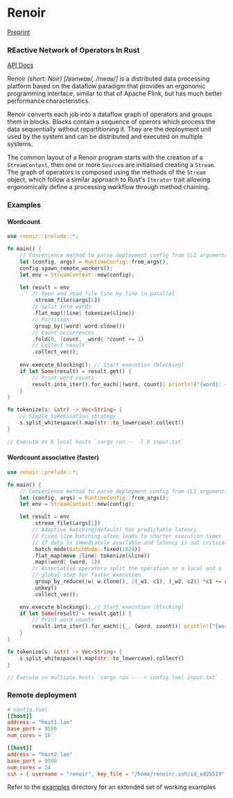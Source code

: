# Renoir

[Preprint](https://arxiv.org/abs/2306.04421)

### REactive Network of Operators In Rust

[API Docs](https://deib-polimi.github.io/renoir/renoir/)

Renoir *(short: Noir)  [/ʁənwaʁ/, /nwaʁ/]* is a distributed data processing platform based on the dataflow paradigm that provides an ergonomic programming interface, similar to that of Apache Flink, but has much better performance characteristics.


Renoir converts each job into a dataflow graph of
operators and groups them in blocks. Blocks contain a sequence of operors which process the data sequentially without repartitioning it. They are the deployment unit used by the system and can be distributed and executed on multiple systems.

The common layout of a Renoir program starts with the creation of a `StreamContext`, then one or more `Source`s are initialised creating a `Stream`. The graph of operators is composed using the methods of the `Stream` object, which follow a similar approach to Rust's `Iterator` trait allowing ergonomically define a processing workflow through method chaining.

### Examples

#### Wordcount

```rs
use renoir::prelude::*;

fn main() {
    // Convenience method to parse deployment config from CLI arguments
    let (config, args) = RuntimeConfig::from_args();
    config.spawn_remote_workers();
    let env = StreamContext::new(config);

    let result = env
        // Open and read file line by line in parallel
        .stream_file(&args[1])
        // Split into words
        .flat_map(|line| tokenize(&line))
        // Partition
        .group_by(|word| word.clone())
        // Count occurrences
        .fold(0, |count, _word| *count += 1)
        // Collect result
        .collect_vec();
        
    env.execute_blocking(); // Start execution (blocking)
    if let Some(result) = result.get() {
        // Print word counts
        result.into_iter().for_each(|(word, count)| println!("{word}: {count}"));
    }
}

fn tokenize(s: &str) -> Vec<String> {
    // Simple tokenisation strategy
    s.split_whitespace().map(str::to_lowercase).collect()
}

// Execute on 6 local hosts `cargo run -- -l 6 input.txt`
```

#### Wordcount associative (faster)


```rs
use renoir::prelude::*;

fn main() {
    // Convenience method to parse deployment config from CLI arguments
    let (config, args) = RuntimeConfig::from_args();
    let env = StreamContext::new(config);

    let result = env
        .stream_file(&args[1])
        // Adaptive batching(default) has predictable latency
        // Fixed size batching often leads to shorter execution times
        // If data is immediately available and latency is not critical
        .batch_mode(BatchMode::fixed(1024))
        .flat_map(move |line| tokenize(&line))
        .map(|word| (word, 1))
        // Associative operators split the operation in a local and a
        // global step for faster execution
        .group_by_reduce(|w| w.clone(), |(_w1, c1), (_w2, c2)| *c1 += c2)
        .unkey()
        .collect_vec();

    env.execute_blocking(); // Start execution (blocking)
    if let Some(result) = result.get() {
        // Print word counts
        result.into_iter().for_each(|(_, (word, count))| println!("{word}: {count}"));
    }
}

fn tokenize(s: &str) -> Vec<String> {
    s.split_whitespace().map(str::to_lowercase).collect()
}

// Execute on multiple hosts `cargo run -- -r config.toml input.txt`
```

### Remote deployment

```toml
# config.toml
[[host]]
address = "host1.lan"
base_port = 9500
num_cores = 16

[[host]]
address = "host2.lan"
base_port = 9500
num_cores = 24
ssh = { username = "renoir", key_file = "/home/renoir/.ssh/id_ed25519" }
```

Refer to the [examples](examples/) directory for an extended set of working examples
